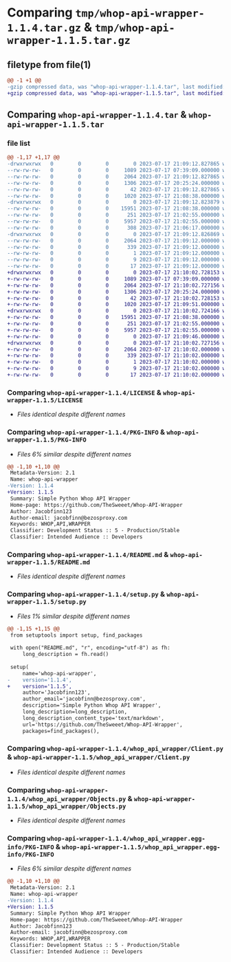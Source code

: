 # Comparing `tmp/whop-api-wrapper-1.1.4.tar.gz` & `tmp/whop-api-wrapper-1.1.5.tar.gz`

## filetype from file(1)

```diff
@@ -1 +1 @@
-gzip compressed data, was "whop-api-wrapper-1.1.4.tar", last modified: Mon Jul 17 21:09:12 2023, max compression
+gzip compressed data, was "whop-api-wrapper-1.1.5.tar", last modified: Mon Jul 17 21:10:02 2023, max compression
```

## Comparing `whop-api-wrapper-1.1.4.tar` & `whop-api-wrapper-1.1.5.tar`

### file list

```diff
@@ -1,17 +1,17 @@
-drwxrwxrwx   0        0        0        0 2023-07-17 21:09:12.827865 whop-api-wrapper-1.1.4/
--rw-rw-rw-   0        0        0     1089 2023-07-17 07:39:09.000000 whop-api-wrapper-1.1.4/LICENSE
--rw-rw-rw-   0        0        0     2064 2023-07-17 21:09:12.827865 whop-api-wrapper-1.1.4/PKG-INFO
--rw-rw-rw-   0        0        0     1306 2023-07-17 20:25:24.000000 whop-api-wrapper-1.1.4/README.md
--rw-rw-rw-   0        0        0       42 2023-07-17 21:09:12.827865 whop-api-wrapper-1.1.4/setup.cfg
--rw-rw-rw-   0        0        0     1020 2023-07-17 21:08:38.000000 whop-api-wrapper-1.1.4/setup.py
-drwxrwxrwx   0        0        0        0 2023-07-17 21:09:12.823879 whop-api-wrapper-1.1.4/whop_api_wrapper/
--rw-rw-rw-   0        0        0    15951 2023-07-17 21:08:38.000000 whop-api-wrapper-1.1.4/whop_api_wrapper/Client.py
--rw-rw-rw-   0        0        0      251 2023-07-17 21:02:55.000000 whop-api-wrapper-1.1.4/whop_api_wrapper/Endpoints.py
--rw-rw-rw-   0        0        0     5957 2023-07-17 21:02:55.000000 whop-api-wrapper-1.1.4/whop_api_wrapper/Objects.py
--rw-rw-rw-   0        0        0      308 2023-07-17 21:06:17.000000 whop-api-wrapper-1.1.4/whop_api_wrapper/__init__.py
-drwxrwxrwx   0        0        0        0 2023-07-17 21:09:12.826869 whop-api-wrapper-1.1.4/whop_api_wrapper.egg-info/
--rw-rw-rw-   0        0        0     2064 2023-07-17 21:09:12.000000 whop-api-wrapper-1.1.4/whop_api_wrapper.egg-info/PKG-INFO
--rw-rw-rw-   0        0        0      339 2023-07-17 21:09:12.000000 whop-api-wrapper-1.1.4/whop_api_wrapper.egg-info/SOURCES.txt
--rw-rw-rw-   0        0        0        1 2023-07-17 21:09:12.000000 whop-api-wrapper-1.1.4/whop_api_wrapper.egg-info/dependency_links.txt
--rw-rw-rw-   0        0        0        9 2023-07-17 21:09:12.000000 whop-api-wrapper-1.1.4/whop_api_wrapper.egg-info/requires.txt
--rw-rw-rw-   0        0        0       17 2023-07-17 21:09:12.000000 whop-api-wrapper-1.1.4/whop_api_wrapper.egg-info/top_level.txt
+drwxrwxrwx   0        0        0        0 2023-07-17 21:10:02.728153 whop-api-wrapper-1.1.5/
+-rw-rw-rw-   0        0        0     1089 2023-07-17 07:39:09.000000 whop-api-wrapper-1.1.5/LICENSE
+-rw-rw-rw-   0        0        0     2064 2023-07-17 21:10:02.727156 whop-api-wrapper-1.1.5/PKG-INFO
+-rw-rw-rw-   0        0        0     1306 2023-07-17 20:25:24.000000 whop-api-wrapper-1.1.5/README.md
+-rw-rw-rw-   0        0        0       42 2023-07-17 21:10:02.728153 whop-api-wrapper-1.1.5/setup.cfg
+-rw-rw-rw-   0        0        0     1020 2023-07-17 21:09:51.000000 whop-api-wrapper-1.1.5/setup.py
+drwxrwxrwx   0        0        0        0 2023-07-17 21:10:02.724166 whop-api-wrapper-1.1.5/whop_api_wrapper/
+-rw-rw-rw-   0        0        0    15951 2023-07-17 21:08:38.000000 whop-api-wrapper-1.1.5/whop_api_wrapper/Client.py
+-rw-rw-rw-   0        0        0      251 2023-07-17 21:02:55.000000 whop-api-wrapper-1.1.5/whop_api_wrapper/Endpoints.py
+-rw-rw-rw-   0        0        0     5957 2023-07-17 21:02:55.000000 whop-api-wrapper-1.1.5/whop_api_wrapper/Objects.py
+-rw-rw-rw-   0        0        0        0 2023-07-17 21:09:46.000000 whop-api-wrapper-1.1.5/whop_api_wrapper/__init__.py
+drwxrwxrwx   0        0        0        0 2023-07-17 21:10:02.727156 whop-api-wrapper-1.1.5/whop_api_wrapper.egg-info/
+-rw-rw-rw-   0        0        0     2064 2023-07-17 21:10:02.000000 whop-api-wrapper-1.1.5/whop_api_wrapper.egg-info/PKG-INFO
+-rw-rw-rw-   0        0        0      339 2023-07-17 21:10:02.000000 whop-api-wrapper-1.1.5/whop_api_wrapper.egg-info/SOURCES.txt
+-rw-rw-rw-   0        0        0        1 2023-07-17 21:10:02.000000 whop-api-wrapper-1.1.5/whop_api_wrapper.egg-info/dependency_links.txt
+-rw-rw-rw-   0        0        0        9 2023-07-17 21:10:02.000000 whop-api-wrapper-1.1.5/whop_api_wrapper.egg-info/requires.txt
+-rw-rw-rw-   0        0        0       17 2023-07-17 21:10:02.000000 whop-api-wrapper-1.1.5/whop_api_wrapper.egg-info/top_level.txt
```

### Comparing `whop-api-wrapper-1.1.4/LICENSE` & `whop-api-wrapper-1.1.5/LICENSE`

 * *Files identical despite different names*

### Comparing `whop-api-wrapper-1.1.4/PKG-INFO` & `whop-api-wrapper-1.1.5/PKG-INFO`

 * *Files 6% similar despite different names*

```diff
@@ -1,10 +1,10 @@
 Metadata-Version: 2.1
 Name: whop-api-wrapper
-Version: 1.1.4
+Version: 1.1.5
 Summary: Simple Python Whop API Wrapper
 Home-page: https://github.com/TheSweeet/Whop-API-Wrapper
 Author: Jacobfinn123
 Author-email: jacobfinn@bezosproxy.com
 Keywords: WHOP,API,WRAPPER
 Classifier: Development Status :: 5 - Production/Stable
 Classifier: Intended Audience :: Developers
```

### Comparing `whop-api-wrapper-1.1.4/README.md` & `whop-api-wrapper-1.1.5/README.md`

 * *Files identical despite different names*

### Comparing `whop-api-wrapper-1.1.4/setup.py` & `whop-api-wrapper-1.1.5/setup.py`

 * *Files 1% similar despite different names*

```diff
@@ -1,15 +1,15 @@
 from setuptools import setup, find_packages
 
 with open("README.md", "r", encoding="utf-8") as fh:
     long_description = fh.read()
 
 setup(
     name='whop-api-wrapper',
-    version='1.1.4',
+    version='1.1.5',
     author='Jacobfinn123',
     author_email='jacobfinn@bezosproxy.com',
     description='Simple Python Whop API Wrapper',
     long_description=long_description,
     long_description_content_type='text/markdown',
     url='https://github.com/TheSweeet/Whop-API-Wrapper',
     packages=find_packages(),
```

### Comparing `whop-api-wrapper-1.1.4/whop_api_wrapper/Client.py` & `whop-api-wrapper-1.1.5/whop_api_wrapper/Client.py`

 * *Files identical despite different names*

### Comparing `whop-api-wrapper-1.1.4/whop_api_wrapper/Objects.py` & `whop-api-wrapper-1.1.5/whop_api_wrapper/Objects.py`

 * *Files identical despite different names*

### Comparing `whop-api-wrapper-1.1.4/whop_api_wrapper.egg-info/PKG-INFO` & `whop-api-wrapper-1.1.5/whop_api_wrapper.egg-info/PKG-INFO`

 * *Files 6% similar despite different names*

```diff
@@ -1,10 +1,10 @@
 Metadata-Version: 2.1
 Name: whop-api-wrapper
-Version: 1.1.4
+Version: 1.1.5
 Summary: Simple Python Whop API Wrapper
 Home-page: https://github.com/TheSweeet/Whop-API-Wrapper
 Author: Jacobfinn123
 Author-email: jacobfinn@bezosproxy.com
 Keywords: WHOP,API,WRAPPER
 Classifier: Development Status :: 5 - Production/Stable
 Classifier: Intended Audience :: Developers
```

